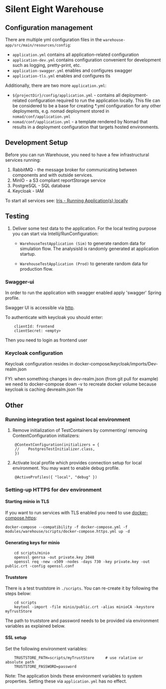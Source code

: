 # Silent Eight Warehouse

## Configuration management

There are multiple yml configuration files in the `warehouse-app/src/main/resources/config`:

- `application.yml` contains all application-related configuration
- `application-dev.yml` contains configuration convenient for development
such as logging, pretty-print, etc.
- `application-swagger.yml` enables and configures swagger
- `application-tls.yml` enables and configures tls

Additionally, there are two more `application.yml`:
- `${projectDir}/config/application.yml` - contains all deployment-related configuration required
  to run the application locally. This file can be considered to be a base for creating *.yml configuration
  for any other deployments, e.g. nomad deployment stored in `nomad/conf/application.yml`  
- `nomad/conf/application.yml` - a template rendered by Nomad that results in a deployment
  configuration that targets hosted environments.

## Development Setup

Before you can run Warehouse, you need to have a few infrastructural services running:

1. RabbitMQ - the message broker for communicating between components and with outside services.
2. MinIO - a S3 compliant reportStorage service
3. PostgreSQL - SQL database
4. Keycloak - IAM

To start all services see: [Iris - Running Application(s) locally](../../README.md#Running-Application(s)-locally)

## Testing

1.  Deliver some test data to the application.
    For the local testing purpose you can start via Intellij/RunConfiguration:

    -   `WarehouseTestApplication (Sim)` to generate random data for simulation flow.
        The analysisId is randomly generated at application startup.

    -   `WarehouseTestApplication (Prod)` to generate random data for production flow.

### Swagger-ui

In order to run the application with swagger enabled apply 'swagger' Spring profile.

Swagger UI is accessible via [http](http://localhost:24900/rest/warehouse/openapi/swagger-ui/index.html?configUrl=/rest/warehouse/openapi/api-docs/swagger-config).

To authenticate with keycloak you should enter:

        clientId: frontend
        clientSecret: <empty>

Then you need to login as frontend user

### Keycloak configuration

Keycloak configuration resides in docker-compose/keycloak/imports/Dev-realm.json

FYI: when something changes in dev-realm.json (from git pull for example) we need to docker-compose down -v to recreate docker volume because keycloak is caching devrealm.json file

## Other

### Running integration test against local environment

1. Remove initialization of TestContainers by commenting/ removing ContextConfiguration initializers:

        @ContextConfiguration(initializers = {
        //    PostgresTestInitializer.class,
        })

2. Activate local profile which provides connection setup for local environment.
   You may want to enable debug profile.

        @ActiveProfiles({ "local", "debug" })

### Setting-up HTTPS for dev environment

#### Starting minio in TLS
If you want to run services with TLS enabled you need to use [docker-compose.https](docker-compose.https.yml):

    docker-compose --compatibility -f docker-compose.yml -f modules/warehouse/scripts/docker-compose.https.yml up -d

#### Generating keys for minio

        cd scripts/minio
        openssl genrsa -out private.key 2048
        openssl req -new -x509 -nodes -days 730 -key private.key -out public.crt -config openssl.conf

#### Truststore
There is a test truststore in `./scripts`. You can re-create it by following the steps below:

        cd scripts
        keytool -import -file minio/public.crt -alias minioCA -keystore myTrustStore

The path to truststore and password needs to be provided via environment variables as explained below.

#### SSL setup
Set the following environment variables:

        TRUSTSTORE_PATH=scripts/myTrustStore     # use ralative or absolute path
        TRUSTSTORE_PASSWORD=password

Note: The application binds these environment variables to system properties.
Setting these via `application.yml` has no effect.
